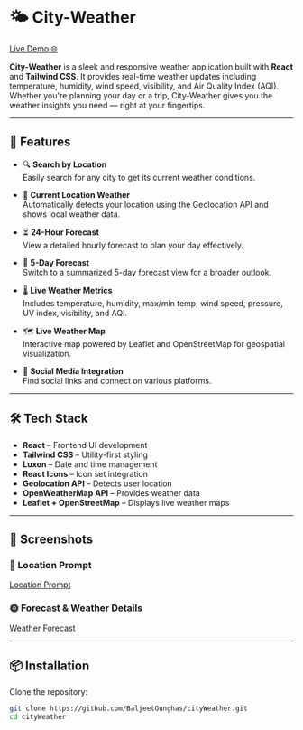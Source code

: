 # 🌤️ City-Weather

[Live Demo 🌐](https://baljeetcityweather.netlify.app/)

**City-Weather** is a sleek and responsive weather application built with **React** and **Tailwind CSS**. It provides real-time weather updates including temperature, humidity, wind speed, visibility, and Air Quality Index (AQI). Whether you're planning your day or a trip, City-Weather gives you the weather insights you need — right at your fingertips.

---

## 🚀 Features

- 🔍 **Search by Location**  
  Easily search for any city to get its current weather conditions.

- 📍 **Current Location Weather**  
  Automatically detects your location using the Geolocation API and shows local weather data.

- ⏳ **24-Hour Forecast**  
  View a detailed hourly forecast to plan your day effectively.

- 📅 **5-Day Forecast**  
  Switch to a summarized 5-day forecast view for a broader outlook.

- 🌡️ **Live Weather Metrics**  
  Includes temperature, humidity, max/min temp, wind speed, pressure, UV index, visibility, and AQI.

- 🗺️ **Live Weather Map**  
  Interactive map powered by Leaflet and OpenStreetMap for geospatial visualization.

- 🔗 **Social Media Integration**  
  Find social links and connect on various platforms.

---

## 🛠️ Tech Stack

- **React** – Frontend UI development  
- **Tailwind CSS** – Utility-first styling  
- **Luxon** – Date and time management  
- **React Icons** – Icon set integration  
- **Geolocation API** – Detects user location  
- **OpenWeatherMap API** – Provides weather data  
- **Leaflet + OpenStreetMap** – Displays live weather maps  

---

## 📸 Screenshots

### 🔘 Location Prompt
[Location Prompt](https://upww.screenrec.com/images/f_uHWpidFOvVTLrj4xI8JUBw3E0A2C7Y9R.png)

### 🌞 Forecast & Weather Details
[Weather Forecast](https://upww.screenrec.com/images/f_wjya2leNOX84pYAVZdJf195SDuckK367.png)

---

## 📦 Installation

Clone the repository:

```bash
git clone https://github.com/BaljeetGunghas/cityWeather.git
cd cityWeather
